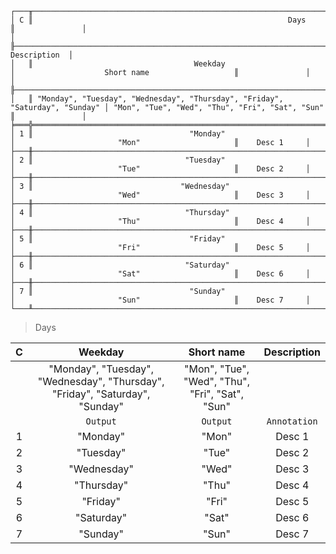 ```text
┌───╥────────────────────────────────────────────────────────────────────────────────────────────────────────────────────────────────╥───────────────┐
│ C ║                                                         Days                                                                   ║               │
│   ╟──────────────────────────────────────────────────────────────────────────────┬─────────────────────────────────────────────────╢  Description  │
│   ║                                    Weekday                                   │                    Short name                   ║               │
│   ╟──────────────────────────────────────────────────────────────────────────────┼─────────────────────────────────────────────────╫───────────────┤
│   ║ "Monday", "Tuesday", "Wednesday", "Thursday", "Friday", "Saturday", "Sunday" │ "Mon", "Tue", "Wed", "Thu", "Fri", "Sat", "Sun" ║               │
╞═══╬══════════════════════════════════════════════════════════════════════════════╪═════════════════════════════════════════════════╬═══════════════╡
│ 1 ║                                   "Monday"                                   │                       "Mon"                     ║    Desc 1     │
├───╫──────────────────────────────────────────────────────────────────────────────┼─────────────────────────────────────────────────╫───────────────┤
│ 2 ║                                  "Tuesday"                                   │                       "Tue"                     ║    Desc 2     │
├───╫──────────────────────────────────────────────────────────────────────────────┼─────────────────────────────────────────────────╫───────────────┤
│ 3 ║                                 "Wednesday"                                  │                       "Wed"                     ║    Desc 3     │
├───╫──────────────────────────────────────────────────────────────────────────────┼─────────────────────────────────────────────────╫───────────────┤
│ 4 ║                                  "Thursday"                                  │                       "Thu"                     ║    Desc 4     │
├───╫──────────────────────────────────────────────────────────────────────────────┼─────────────────────────────────────────────────╫───────────────┤
│ 5 ║                                   "Friday"                                   │                       "Fri"                     ║    Desc 5     │
├───╫──────────────────────────────────────────────────────────────────────────────┼─────────────────────────────────────────────────╫───────────────┤
│ 6 ║                                  "Saturday"                                  │                       "Sat"                     ║    Desc 6     │
├───╫──────────────────────────────────────────────────────────────────────────────┼─────────────────────────────────────────────────╫───────────────┤
│ 7 ║                                   "Sunday"                                   │                       "Sun"                     ║    Desc 7     │
└───╨──────────────────────────────────────────────────────────────────────────────┴─────────────────────────────────────────────────╨───────────────┘
```

> Days

| C |                                   Weekday                                    |                   Short name                    | Description  |
|:-:|:----------------------------------------------------------------------------:|:-----------------------------------------------:|:------------:|
|   | "Monday", "Tuesday", "Wednesday", "Thursday", "Friday", "Saturday", "Sunday" | "Mon", "Tue", "Wed", "Thu", "Fri", "Sat", "Sun" |              |
|   |                                   `Output`                                   |                    `Output`                     | `Annotation` |
| 1 |                                   "Monday"                                   |                      "Mon"                      |    Desc 1    |
| 2 |                                  "Tuesday"                                   |                      "Tue"                      |    Desc 2    |
| 3 |                                 "Wednesday"                                  |                      "Wed"                      |    Desc 3    |
| 4 |                                  "Thursday"                                  |                      "Thu"                      |    Desc 4    |
| 5 |                                   "Friday"                                   |                      "Fri"                      |    Desc 5    |
| 6 |                                  "Saturday"                                  |                      "Sat"                      |    Desc 6    |
| 7 |                                   "Sunday"                                   |                      "Sun"                      |    Desc 7    |
